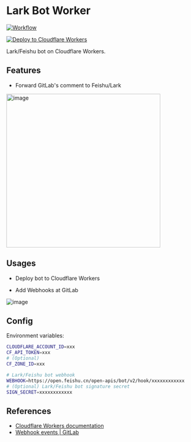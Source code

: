 # Lark Bot Worker

[![Workflow](https://github.com/AutoConfigSync/lark-bot-worker/actions/workflows/nodejs.yml/badge.svg)](https://github.com/AutoConfigSync/lark-bot-worker/actions/workflows/nodejs.yml)

[![Deploy to Cloudflare Workers](https://deploy.workers.cloudflare.com/button)](https://deploy.workers.cloudflare.com/?url=https://github.com/AutoConfigSync/lark-bot-worker)

Lark/Feishu bot on Cloudflare Workers.

## Features

- Forward GitLab's comment to Feishu/Lark

<img width="402" alt="image" src="https://user-images.githubusercontent.com/18554747/160114855-7f253d00-8ece-40ef-8540-ade006d16edb.png">

## Usages

- Deploy bot to Cloudflare Workers

- Add Webhooks at GitLab

![image](https://user-images.githubusercontent.com/18554747/160115957-e4f56e15-4628-4c98-9cd1-dc00fb5332ad.png)

## Config

Environment variables:

```sh
CLOUDFLARE_ACCOUNT_ID=xxx
CF_API_TOKEN=xxx
# (Optional)
CF_ZONE_ID=xxx

# Lark/Feishu bot webhook
WEBHOOK=https://open.feishu.cn/open-apis/bot/v2/hook/xxxxxxxxxxxx
# (Optional) Lark/Feishu bot signature secret
SIGN_SECRET=xxxxxxxxxxxx
```

## References

- [Cloudflare Workers documentation](https://developers.cloudflare.com/workers/)
- [Webhook events | GitLab](https://docs.gitlab.com/ee/user/project/integrations/webhook_events.html)
